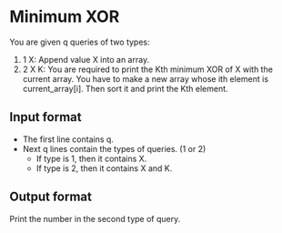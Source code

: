 # Minimum XOR

You are given q queries of two types:

1. 1 X: Append value X into an array.
2. 2 X K: You are required to print the Kth minimum XOR of X with the current array. You have to make a new array whose ith element is current_array[i]. Then sort it and print the Kth element.

## Input format

- The first line contains q.
- Next q lines contain the types of queries. (1 or 2)
  - If type is 1, then it contains X.
  - If type is 2, then it contains X and K.

## Output format

Print the number in the second type of query.
